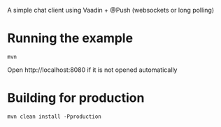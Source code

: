 A simple chat client using Vaadin + @Push (websockets or long polling)

# Running the example
`mvn`

Open http://localhost:8080 if it is not opened automatically

# Building for production
`mvn clean install -Pproduction`
